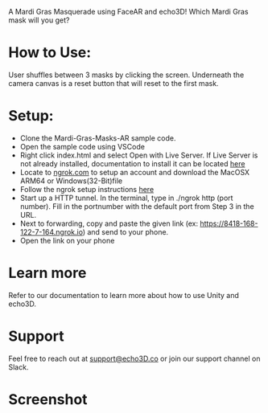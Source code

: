 A Mardi Gras Masquerade using FaceAR and echo3D! Which Mardi Gras mask will you get? 

# How to Use:
User shuffles between 3 masks by clicking the screen. Underneath the camera canvas is a reset button that will reset to the first mask.

# Setup:

* Clone the Mardi-Gras-Masks-AR sample code.
* Open the sample code using VSCode
* Right click index.html and select Open with Live Server. If Live Server is not already installed, documentation to install it can be located [here](https://marketplace.visualstudio.com/items?itemName=ritwickdey.LiveServer)
* Locate to [ngrok.com](https://ngrok.com/) to setup an account and download the MacOSX ARM64 or Windows(32-Bit)file
* Follow the ngrok setup instructions [here](https://dashboard.ngrok.com/get-started/setup)
* Start up a HTTP tunnel. In the terminal, type in ./ngrok http (port number). Fill in the portnumber with the default port from Step 3 in the URL. 
* Next to forwarding, copy and paste the given link (ex: https://8418-168-122-7-164.ngrok.io) and send to your phone.
* Open the link on your phone

# Learn more
Refer to our documentation to learn more about how to use Unity and echo3D.

# Support
Feel free to reach out at support@echo3D.co or join our support channel on Slack.

# Screenshot
